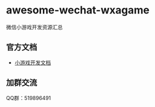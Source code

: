 # awesome-wechat-wxagame
微信小游戏开发资源汇总

## 官方文档

- [小游戏开发文档](https://mp.weixin.qq.com/debug/wxagame/dev/index.html)

## 加群交流

QQ群：519896491

